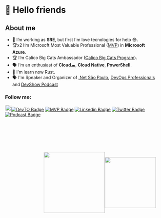 # 👋 Hello friends 

## About me

- 🔭 I’m working as **SRE**, but first I'm love tecnologies for help 😎.
- 🏆x2 I’m Microsoft Most Valuable Professional ([MVP](https://mvp.microsoft.com)) in **Microsoft Azure**.
- 🏆 I’m Calico Big Cats Ambassador ([Calico Big Cats Program](https://www.tigera.io/project-calico/calico-big-cats-ambassador-program/)).
- 🗣 I’m an enthusiast of **Cloud☁**, **Cloud Native**, **PowerShell**.
- 🌱 I'm learn now Rust.
- 🗣 I'm Speaker and Organizer of [.Net São Paulo](https://www.meetup.com/pt-BR/dotnet-Sao-Paulo/), [DevOps Professionals](https://www.meetup.com/pt-BR/DevOps-Professionals/) and [DevShow Podcast](https://devshow.com.br)

### Follow me:

<img alt="Custom badge" widht="50" height="20" src="https://dev-to.s3.us-east-2.amazonaws.com/favicon.ico">[![DevTO Badge](https://img.shields.io/badge/-dev.to-000?style=flat-square&url=https://dev-to.s3.us-east-2.amazonaws.com/favicon.ico)](https://dev.to/ewertonjordao) 
[![MVP Badge](https://img.shields.io/badge/-MVP%20Profile-blue?style=flat-square&logo=Microsoft&logoColor=white)](https://mvp.microsoft.com/en-us/PublicProfile/5003566)
[![Linkedin Badge](https://img.shields.io/badge/-LinkedIn-blue?style=flat-square&logo=Linkedin&logoColor=white&link=https://www.linkedin.com/in/ewertonjordao)](https://www.linkedin.com/in/ewertonjordao)
[![Twitter Badge](https://img.shields.io/badge/-Twitter-blue?style=flat-square&labelColor=blue&logo=twitter&logoColor=white&link=https://twitter.com/ewertonjordao)](https://twitter.com/ewertonjordao)
[![Podcast Badge](https://img.shields.io/badge/-DevShow&nbsp;Podcast-37af4a?style=flat-square&labelColor=37af4a&logo=spotify&logoColor=white&link=https://devshow.com.br)](https://devshow.com.br)

<div style="box-sizing: border-box; display: flex; align-items: center; justify-content: center ; width: 600px; height: 400px; margin: 10px">
<div>
  <img height="200px" src="https://github-readme-stats.vercel.app/api?username=ewertonjordao&show_icons=true&count_private=false&theme=tokyonight" />
</div>
<div>  
  
  <img height="167px" src="https://github-readme-stats.vercel.app/api/top-langs/?username=ewertonjordao&layout=compact&theme=tokyonight" />
</div>
</div>
